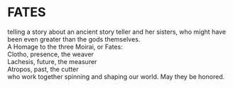 # FATES 
telling a story about an ancient story teller and her sisters, who might have been even greater than the gods themselves.  
A Homage to the three Moirai, or Fates:  
Clotho, presence, the weaver  
Lachesis, future, the measurer  
Atropos, past, the cutter  
who work together spinning and shaping our world. May they be honored. 